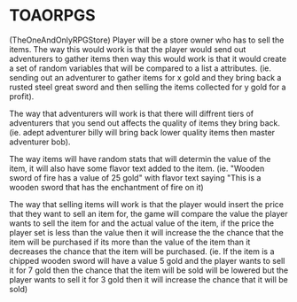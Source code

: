 # TOAORPGS
(TheOneAndOnlyRPGStore)
Player will be a store owner who has to sell the items. The way this would work is that the player would send out adventurers to gather items then way this would work is that it would create a set of random variables that will be compared to a list a attributes.
(ie. sending out an adventurer to gather items for x gold and they bring back a rusted steel great sword and then selling the items collected for y gold for a profit).

The way that adventurers will work is that there will diffrent tiers of adventurers that you send out affects the quality of items they bring back. 
(ie. adept adventurer billy will bring back lower quality items then master adventurer bob).

The way items will have random stats that will determin the value of the item, it will also have some flavor text added to the item. 
(ie. "Wooden sword of fire has a value of 25 gold" with flavor text saying "This is a wooden sword that has the enchantment of fire on it)

The way that selling items will work is that the player would insert the price that they want to sell an item for, the game will compare the value the player wants to sell the item for and the actual value of the item, if the price the player set is less than the value then it will increase the the chance that the item will be purchased if its more than the value of the item than it decreases the chance that the item will be purchased.
(ie. If the item is a chipped wooden sword will have a value 5 gold and the player wants to sell it for 7 gold then the chance that the item will be sold will be lowered but the player wants to sell it for 3 gold then it will increase the chance that it will be sold)
